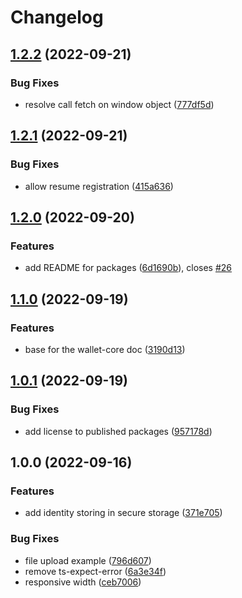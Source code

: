 # Changelog

## [1.2.2](https://github.com/web3-storage/w3ui/compare/wallet-core-v1.2.1...wallet-core-v1.2.2) (2022-09-21)


### Bug Fixes

* resolve call fetch on window object ([777df5d](https://github.com/web3-storage/w3ui/commit/777df5dbbd3aaa890a095c7eb39d74633505690e))

## [1.2.1](https://github.com/web3-storage/w3ui/compare/wallet-core-v1.2.0...wallet-core-v1.2.1) (2022-09-21)


### Bug Fixes

* allow resume registration ([415a636](https://github.com/web3-storage/w3ui/commit/415a636443738d43380995d04d20690148ec6af3))

## [1.2.0](https://github.com/web3-storage/w3ui/compare/wallet-core-v1.1.0...wallet-core-v1.2.0) (2022-09-20)


### Features

* add README for packages ([6d1690b](https://github.com/web3-storage/w3ui/commit/6d1690b3ba557a95c4203f6f22fe5c6700626766)), closes [#26](https://github.com/web3-storage/w3ui/issues/26)

## [1.1.0](https://github.com/web3-storage/w3ui/compare/wallet-core-v1.0.1...wallet-core-v1.1.0) (2022-09-19)


### Features

* base for the wallet-core doc ([3190d13](https://github.com/web3-storage/w3ui/commit/3190d138e415b35a424d94e57b00f97d2d3d3e78))

## [1.0.1](https://github.com/web3-storage/w3ui/compare/wallet-core-v1.0.0...wallet-core-v1.0.1) (2022-09-19)


### Bug Fixes

* add license to published packages ([957178d](https://github.com/web3-storage/w3ui/commit/957178d72cb0051c2f798793a314acd23b8f3beb))

## 1.0.0 (2022-09-16)


### Features

* add identity storing in secure storage ([371e705](https://github.com/web3-storage/w3ui/commit/371e705caf964c427a87294a5cf94794f9d894c4))


### Bug Fixes

* file upload example ([796d607](https://github.com/web3-storage/w3ui/commit/796d6076bd0781c23ccaafd3d259830950f43959))
* remove ts-expect-error ([6a3e34f](https://github.com/web3-storage/w3ui/commit/6a3e34fae0a7bb7851947556846597586a561282))
* responsive width ([ceb7006](https://github.com/web3-storage/w3ui/commit/ceb7006e0ef6fe41d3cbcfc8c7ef3e95a4dadde9))
